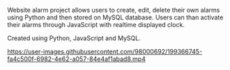 Website alarm project allows users to create, edit, delete their own alarms using Python and then stored on MySQL database.
Users can than activate their alarms through JavaScript with realtime displayed clock.

Created using Python, JavaScript and MySQL.


https://user-images.githubusercontent.com/98000692/199366745-fa4c500f-6982-4e62-a057-84e4af1abad8.mp4

